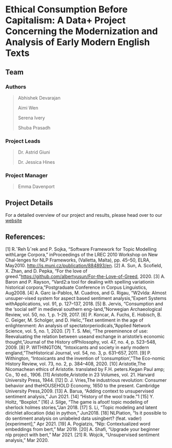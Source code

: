 # Ethical Consumption Before Capitalism:  A Data+ Project Concerning the Modernization and Analysis of Early Modern English Texts

## Team

### Authors

> Abhishek Devarajan
>
> Aimi Wen
>
> Serena Ivery
>
> Shuba Prasadh

### Project Leads

> Dr. Astrid Giuni
>
> Dr. Jessica Hines

### Project Manager

> Emma Davenport

## Project Details

For a detailed overview of our project and results, please head over to our [website](https://sites.google.com/view/ethical-consumption-before-cap/home?authuser=0)

## References:

[1]  R.ˇReh ̊uˇrek and P. Sojka, “Software Framework for Topic Modelling withLarge Corpora,” inProceedings of the LREC 2010 Workshop on New Chal-lenges for NLP Frameworks,  (Valletta,  Malta),  pp.  45–50,  ELRA,  May2010.  http://is.muni.cz/publication/884893/en.
[2]  A.  Sun,  A.  Scofield,  X.  Zhan,  and  D.  Pepka,  “For  the  love  of  greed.”https://github.com/albertyusun/For-the-Love-of-Greed, 2020.
[3]  A. Baron and P. Rayson, “Vard2:a tool for dealing with spelling variationin historical corpora,”Postgraduate Conference in Corpus Linguistics, Aug2008.
[4]  A. Garc ́ıa-Pablos, M. Cuadros, and G. Rigau, “W2vlda:  Almost unsuper-vised  system  for  aspect  based  sentiment  analysis,”Expert Systems withApplications, vol. 91, p. 127–137, 2018.
[5]  B.  Jervis,  “Consumption  and  the  ‘social  self’  in  medieval  southern  eng-land,”Norwegian Archaeological Review, vol. 50, no. 1, p. 1–29, 2017.
[6]  P. Koncar, A. Fuchs, E. Hobisch, B. C. Geiger, M. Scholger, and D. Helic,“Text  sentiment  in  the  age  of  enlightenment:   An  analysis  of  spectatorperiodicals,”Applied Network Science, vol. 5, no. 1, 2020.
[7]  T. S. Mei, “The preeminence of use:  Reevaluating the relation between useand exchange in aristotle’s economic thought,”Journal of the History ofPhilosophy, vol. 47, no. 4, p. 523–548, 2009.
[8]  P. WITHINGTON, “Intoxicants and society in early modern england,”TheHistorical Journal, vol. 54, no. 3, p. 631–657, 2011.
[9]  P. Withington, “Intoxicants and the invention of ‘consumption’,”The Eco-nomic History Review, vol. 73, no. 2, p. 384–408, 2020.
[10]  Aristotle,The Nicomachean ethics of Aristotle. translated by F.H. peters.Kegan Paul amp; Co., 10 ed., 1906.
[11]  Aristotle,Aristotle in 23 Volumes, vol. 21. Harvard University Press, 1944.
[12]  D.  J.  Vries,The industrious revolution:  Consumer behavior and theHOUSEHOLD Economy, 1650 to the present. Cambridge University Press,2009.
[13]  A. Barua, “Adding context to unsupervised sentiment analysis,” Jun 2021.
[14]  “History of the wool trade.”1
[15]  Y. Holtz, “Boxplot.”
[16]  J. Silge, “The game is afoot!  topic modeling of sherlock holmes stories,”Jan 2018.
[17]  S. Li, “Topic modeling and latent dirichlet allocation (lda) in python,” Jun2018.
[18]  NLPiation, “Is it possible to do sentiment analysis on unlabeled data usingbert?  (feat. vader) [experiment],” Apr 2021.
[19]  A. Pogiatzis, “Nlp: Contextualized word embeddings from bert,” Mar 2019.
[20]  A. Shafi, “Upgrade your beginner nlp project with bert,” Mar 2021.
[21]  R. Wojcik, “Unsupervised sentiment analysis,” Mar 2020.
